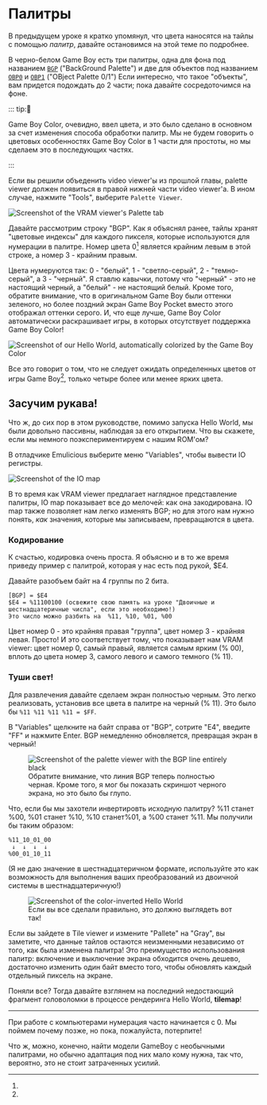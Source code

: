 # Палитры

В предыдущем уроке я кратко упомянул, что цвета наносятся на тайлы с помощью *палитр*, давайте остановимся на этой теме по подробнее.

В черно-белом Game Boy есть три палитры, одна для фона под названием [`BGP`](https://gbdev.io/pandocs/Palettes.html#ff47---bgp-bg-palette-data-rw---non-cgb-mode-only) ("BackGround Palette") и две для объектов под названием [`OBP0`](https://gbdev.io/pandocs/Palettes.html#ff48---obp0-object-palette-0-data-rw---non-cgb-mode-only) и [`OBP1`](https://gbdev.io/pandocs/Palettes.html#ff48---obp1-object-palette-1-data-rw---non-cgb-mode-only) ("OBject Palette 0/1")
Если интересно, что такое "объекты", вам придется подождать до 2 части; пока давайте сосредоточимся на фоне.

::: tip:🌈

Game Boy Color, очевидно, ввел цвета, и это было сделано в основном за счет изменения способа обработки палитр.
Мы не будем говорить о цветовых особенностях Game Boy Color в 1 части для простоты, но мы сделаем это в последующих частях.

:::

Если вы решили объеденить video viewer'ы из прошлой главы, palette viewer должен появиться в правой нижней части video viewer'а.
В ином случае, нажмите "Tools", выберите `Palette Viewer`.

![Screenshot of the VRAM viewer's Palette tab](../assets/img/pal_viewer.png)

Давайте рассмотрим строку "BGP".
Как я объяснял ранее, тайлы хранят "цветовые индексы" для каждого пикселя, которые используются для нумерации в палитре.
Номер цвета 0[^numbering_zero] является крайним левым в этой строке, а номер 3 - крайним правым.

Цвета нумеруются так: 0 - "белый", 1 - "светло-серый", 2 - "темно-серый", а 3 - "черный".
Я ставлю кавычки, потому что "черный" - это не настоящий черный, а "белый" - не настоящий белый.
Кроме того, обратите внимание, что в оригинальном Game Boy были оттенки зеленого, но более поздний экран Game Boy Pocket вместо этого отображал оттенки серого.
И, что еще лучше, Game Boy Color автоматически раскрашивает игры, в которых отсутствует поддержка Game Boy Color!

![Screenshot of our Hello World, automatically colorized by the Game Boy Color](../assets/img/hello_world_autocolor.png)

Все это говорит о том, что не следует ожидать определенных цветов от игры Game Boy[^console_detection], только четыре более или менее ярких цвета.

## Засучим рукава!

Что ж, до сих пор в этом руководстве, помимо запуска Hello World, мы были довольно пассивны, наблюдая за его открытием.
Что вы скажете, если мы немного поэкспериментируем с нашим ROM'ом?

В отладчике Emulicious выберите меню "Variables", чтобы вывести IO регистры.

![Screenshot of the IO map](../assets/img/io_map.png)

В то время как VRAM viewer предлагает наглядное представление палитры, IO map показывает все до мелочей: как она закодирована.
IO map также позволяет нам легко изменять BGP; но для этого нам нужно понять, *как* значения, которые мы записываем, превращаются в цвета.

### Кодирование

К счастью, кодировка очень проста.
Я объясню и в то же время приведу пример с палитрой, которая у нас есть под рукой, $E4.

Давайте разобъем байт на 4 группы по 2 бита.

```
[BGP] = $E4
$E4 = %11100100 (освежите свою память на уроке "Двоичные и шестнадцатеричные числа", если это необходимо!)
Это число можно разбить на  %11, %10, %01, %00
```

Цвет номер 0 - это крайняя правая "группа", цвет номер 3 - крайняя левая.
Просто!
И это соответствует тому, что показывает нам VRAM viewer: цвет номер 0, самый правый, является самым ярким (% 00), вплоть до цвета номер 3, самого левого и самого темного (% 11).

### Туши свет!

Для развлечения давайте сделаем экран полностью черным.
Это легко реализовать, установив все цвета в палитре на черный (% 11).
Это было бы `%11 %11 %11 %11 = $FF`.

В "Variables" щелкните на байт справа от "BGP", сотрите "E4", введите "FF" и нажмите Enter.
BGP немедленно обновляется, превращая экран в черный!

<figure>
	<img src="../assets/img/pal_viewer_black.png" alt="Screenshot of the palette viewer with the BGP line entirely black">
	<figcaption>Обратите внимание, что линия BGP теперь полностью черная. Кроме того, я мог бы показать скриншот черного экрана, но это было бы глупо.</figcaption>
</figure>

Что, если бы мы захотели инвертировть исходную палитру?
%11 станет %00, %01 станет %10, %10 станет%01, а %00 станет %11.
Мы получили бы таким образом:

```
%11_10_01_00
 ↓  ↓  ↓  ↓
%00_01_10_11
```

(Я не даю значение в шестнадцатеричном формате, используйте это как возможность для выполнения ваших преобразований из двоичной системы в шестнадцатеричную!)

<figure>
	<img src="../assets/img/hello_world_inv.png" alt="Screenshot of the color-inverted Hello World">
	<figcaption>Если вы все сделали правильно, это должно выглядеть вот так!</figcaption>
</figure>

Если вы зайдете в Tile viewer и измените "Pallete" на "Gray", вы заметите, что данные тайлов остаются неизменными независимо от того, как была изменена палитра!
Это преимущество использования палитр: включение и выключение экрана обходится очень дешево, достаточно изменить один байт вместо того, чтобы обновлять каждый отдельный пиксель на экране.

Поняли все?
Тогда давайте взглянем на последний недостающий фрагмент головоломки в процессе рендеринга Hello World, **tilemap**!

---

[^numbering_zero]:

При работе с компьютерами нумерация часто начинается с 0.
Мы поймем почему позже, но пока, пожалуйста, потерпите!

[^console_detection]:

Что ж, можно, конечно, найти модели GameBoy с необычными палитрами, но обычно адаптация под них мало кому нужна, так что, вероятно, это не стоит затраченных усилий.
